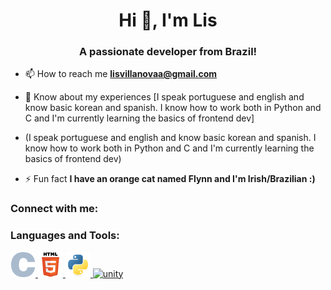 <h1 align="center">Hi 👋, I'm Lis</h1>
<h3 align="center">A passionate developer from Brazil!</h3>

- 📫 How to reach me **lisvillanovaa@gmail.com**

- 📄 Know about my experiences [I speak portuguese and english and know basic korean and spanish. I know how to work both in Python and C and I'm currently learning the basics of frontend dev]
- (I speak portuguese and english and know basic korean and spanish. I know how to work both in Python and C and I'm currently learning the basics of frontend dev)

- ⚡ Fun fact **I have an orange cat named Flynn and I'm Irish/Brazilian :)**

<h3 align="left">Connect with me:</h3>
<p align="left">
</p>

<h3 align="left">Languages and Tools:</h3>
<p align="left"> <a href="https://www.cprogramming.com/" target="_blank" rel="noreferrer"> <img src="https://raw.githubusercontent.com/devicons/devicon/master/icons/c/c-original.svg" alt="c" width="40" height="40"/> </a> <a href="https://www.w3.org/html/" target="_blank" rel="noreferrer"> <img src="https://raw.githubusercontent.com/devicons/devicon/master/icons/html5/html5-original-wordmark.svg" alt="html5" width="40" height="40"/> </a> <a href="https://www.python.org" target="_blank" rel="noreferrer"> <img src="https://raw.githubusercontent.com/devicons/devicon/master/icons/python/python-original.svg" alt="python" width="40" height="40"/> </a> <a href="https://unity.com/" target="_blank" rel="noreferrer"> <img src="https://www.vectorlogo.zone/logos/unity3d/unity3d-icon.svg" alt="unity" width="40" height="40"/> </a> </p>
